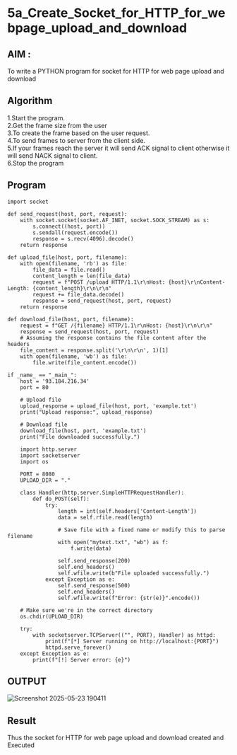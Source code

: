 # 5a_Create_Socket_for_HTTP_for_webpage_upload_and_download
## AIM :
To write a PYTHON program for socket for HTTP for web page upload and download
## Algorithm

1.Start the program.
<BR>
2.Get the frame size from the user
<BR>
3.To create the frame based on the user request.
<BR>
4.To send frames to server from the client side.
<BR>
5.If your frames reach the server it will send ACK signal to client otherwise it will send NACK signal to client.
<BR>
6.Stop the program
<BR>
## Program 
```
import socket

def send_request(host, port, request):
    with socket.socket(socket.AF_INET, socket.SOCK_STREAM) as s:
        s.connect((host, port))
        s.sendall(request.encode())
        response = s.recv(4096).decode()
    return response

def upload_file(host, port, filename):
    with open(filename, 'rb') as file:
        file_data = file.read()
        content_length = len(file_data)
        request = f"POST /upload HTTP/1.1\r\nHost: {host}\r\nContent-Length: {content_length}\r\n\r\n"
        request += file_data.decode()
        response = send_request(host, port, request)
    return response

def download_file(host, port, filename):
    request = f"GET /{filename} HTTP/1.1\r\nHost: {host}\r\n\r\n"
    response = send_request(host, port, request)
    # Assuming the response contains the file content after the headers
    file_content = response.split('\r\n\r\n', 1)[1]
    with open(filename, 'wb') as file:
        file.write(file_content.encode())

if _name_ == "_main_":
    host = '93.184.216.34'
    port = 80

    # Upload file
    upload_response = upload_file(host, port, 'example.txt')
    print("Upload response:", upload_response)

    # Download file
    download_file(host, port, 'example.txt')
    print("File downloaded successfully.")
```

```
    import http.server
    import socketserver
    import os
    
    PORT = 8080
    UPLOAD_DIR = "."
    
    class Handler(http.server.SimpleHTTPRequestHandler):
        def do_POST(self):
            try:
                length = int(self.headers['Content-Length'])
                data = self.rfile.read(length)
    
                # Save file with a fixed name or modify this to parse filename
                with open("mytext.txt", "wb") as f:
                    f.write(data)
    
                self.send_response(200)
                self.end_headers()
                self.wfile.write(b"File uploaded successfully.")
            except Exception as e:
                self.send_response(500)
                self.end_headers()
                self.wfile.write(f"Error: {str(e)}".encode())
    
    # Make sure we're in the correct directory
    os.chdir(UPLOAD_DIR)
    
    try:
        with socketserver.TCPServer(("", PORT), Handler) as httpd:
            print(f"[*] Server running on http://localhost:{PORT}")
            httpd.serve_forever()
    except Exception as e:
        print(f"[!] Server error: {e}")
```
## OUTPUT

![Screenshot 2025-05-23 190411](https://github.com/user-attachments/assets/88389e8a-81fc-4dc6-bd78-ba12f5d89741)

## Result
Thus the socket for HTTP for web page upload and download created and Executed
